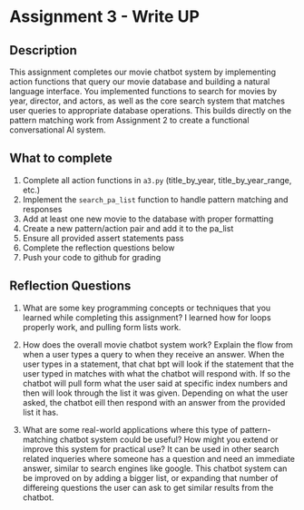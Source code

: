 # Assignment 3 - Write UP

## Description
This assignment completes our movie chatbot system by implementing action functions that query our movie database and building a natural language interface. You implemented functions to search for movies by year, director, and actors, as well as the core search system that matches user queries to appropriate database operations. This builds directly on the pattern matching work from Assignment 2 to create a functional conversational AI system.

## What to complete
1. Complete all action functions in `a3.py` (title_by_year, title_by_year_range, etc.)
2. Implement the `search_pa_list` function to handle pattern matching and responses  
3. Add at least one new movie to the database with proper formatting
4. Create a new pattern/action pair and add it to the pa_list
5. Ensure all provided assert statements pass
6. Complete the reflection questions below
7. Push your code to github for grading

## Reflection Questions

1. What are some key programming concepts or techniques that you learned while completing this assignment?
I learned how for loops properly work, and pulling form lists work.


2. How does the overall movie chatbot system work? Explain the flow from when a user types a query to when they receive an answer.
When the user types in a statement, that chat bpt will look if the statement that the user typed in matches with what the chatbot will respond with. If so the chatbot will pull form what the user said at specific index numbers and then will look through the list it was given. Depending on what the user asked, the chatbot eill then respond with an answer from the provided list it has.


3. What are some real-world applications where this type of pattern-matching chatbot system could be useful? How might you extend or improve this system for practical use?
It can be used in other search related inqueries where someone has a question and need an immediate answer, similar to search engines like google. This chatbot system can be improved on by adding a bigger list, or expanding that number of differeing questions the user can ask to get similar results from the chatbot.